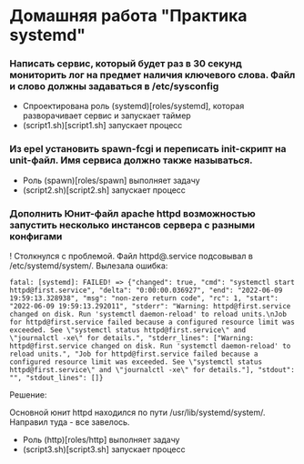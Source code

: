 # Домашняя работа "Практика systemd"

### Написать сервис, который будет раз в 30 секунд мониторить лог на предмет наличия ключевого слова. Файл и слово должны задаваться в /etc/sysconfig

+ Спроектирована роль (systemd)[roles/systemd], которая разворачивает сервис и запускает таймер
+ (script1.sh)[script1.sh] запускает процесс

### Из epel установить spawn-fcgi и переписать init-скрипт на unit-файл. Имя сервиса должно также называться.

+ Роль (spawn)[roles/spawn] выполняет задачу
+ (script2.sh)[script2.sh] запускает процесс

### Дополнить Юнит-файл apache httpd возможностью запустить несколько инстансов сервера с разными конфигами 

! Столкнулся с проблемой. Файл httpd@.service подсовывал в /etc/systemd/system/. 
Вылезала ошибка:

```out1
fatal: [systemd]: FAILED! => {"changed": true, "cmd": "systemctl start httpd@first.service", "delta": "0:00:00.036927", "end": "2022-06-09 19:59:13.328938", "msg": "non-zero return code", "rc": 1, "start": "2022-06-09 19:59:13.292011", "stderr": "Warning: httpd@first.service changed on disk. Run 'systemctl daemon-reload' to reload units.\nJob for httpd@first.service failed because a configured resource limit was exceeded. See \"systemctl status httpd@first.service\" and \"journalctl -xe\" for details.", "stderr_lines": ["Warning: httpd@first.service changed on disk. Run 'systemctl daemon-reload' to reload units.", "Job for httpd@first.service failed because a configured resource limit was exceeded. See \"systemctl status httpd@first.service\" and \"journalctl -xe\" for details."], "stdout": "", "stdout_lines": []}

```
Решение:

Основной юнит httpd находился по пути /usr/lib/systemd/system/.
Направил туда - все завелось.

+ Роль (http)[roles/http] выполняет задачу
+ (script3.sh)[script3.sh] запускает процесc


